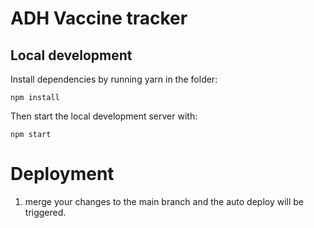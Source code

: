 # ADH Vaccine tracker

## Local development

Install dependencies by running yarn in the folder:

```
npm install
```

Then start the local development server with:
```
npm start
```

# Deployment

1. merge your changes to the main branch and the auto deploy will be triggered.
